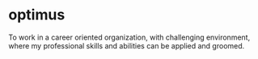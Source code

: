# optimus
To work in a career oriented organization, with challenging environment, where my professional skills and abilities can be applied and groomed.
